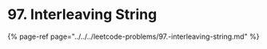 # 97. Interleaving String

{% page-ref page="../../../leetcode-problems/97.-interleaving-string.md" %}



